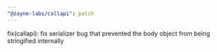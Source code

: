 ```yaml
---
"@zayne-labs/callapi": patch
---
```


fix(callapi): fix serializer bug that prevented the body object from being stringified internally
